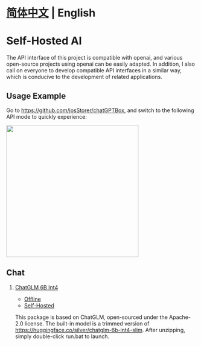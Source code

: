# **[简体中文](./README_ZH.md) | English**

# Self-Hosted AI

The API interface of this project is compatible with openai, and various open-source projects using openai can be easily
adapted. In addition, I also call on everyone to develop compatible API interfaces in a similar way, which is conducive
to the development of related applications.

## Usage Example

Go to https://github.com/josStorer/chatGPTBox, and switch to the following API mode to quickly experience:

<img width=350 src="https://user-images.githubusercontent.com/13366013/227125297-a933d37b-9af8-49a3-907d-9bd769cbabea.png">

## Chat

1. [ChatGLM 6B Int4](https://github.com/THUDM/ChatGLM-6B)
    - [Offline](https://github.com/josStorer/selfhostedAI/releases)
    - [Self-Hosted](https://huggingface.co/spaces/josStorer/ChatGLM-6B-Int4-API-OpenAI-Compatible)

   This package is based on ChatGLM, open-sourced under the Apache-2.0 license. The built-in model is a trimmed version
   of https://huggingface.co/silver/chatglm-6b-int4-slim. After unzipping, simply double-click run.bat to launch.
